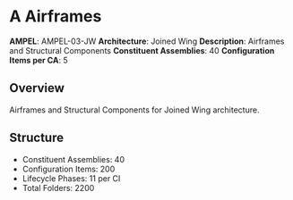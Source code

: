 # A Airframes

**AMPEL**: AMPEL-03-JW
**Architecture**: Joined Wing
**Description**: Airframes and Structural Components
**Constituent Assemblies**: 40
**Configuration Items per CA**: 5

## Overview
Airframes and Structural Components for Joined Wing architecture.

## Structure
- Constituent Assemblies: 40
- Configuration Items: 200
- Lifecycle Phases: 11 per CI
- Total Folders: 2200
